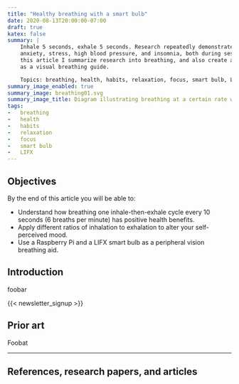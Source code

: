 ```yaml
---
title: "Healthy breathing with a smart bulb"
date: 2020-08-13T20:00:00-07:00
draft: true
katex: false
summary: |
    Inhale 5 seconds, exhale 5 seconds. Research repeatedly demonstrates that this breathing pattern reduces
    anxiety, stress, high blood pressure, and insomnia, both during sessions and durably for months afterwards. In
    this article I summarize research into breathing, and also create an open-source tool that uses a smart bulb
    as a visual breathing guide.

    Topics: breathing, health, habits, relaxation, focus, smart bulb, LIFX
summary_image_enabled: true
summary_image: breathing01.svg
summary_image_title: Diagram illustrating breathing at a certain rate with the help of a smart bulb.
tags:
-   breathing
-   health
-   habits
-   relaxation
-   focus
-   smart bulb
-   LIFX
---
```


## Objectives

By the end of this article you will be able to:

-   Understand how breathing one inhale-then-exhale cycle every 10 seconds (6 breaths per minute) has positive
    health benefits.
-   Apply different ratios of inhalation to exhalation to alter your self-perceived mood.
-   Use a Raspberry Pi and a LIFX smart bulb as a peripheral vision breathing aid.

## Introduction

foobar

{{< newsletter_signup >}}

## Prior art

Foobat

---

## References, research papers, and articles

[^1]: Diest, Ilse Van et al. ["Inhalation/Exhalation Ratio Modulates the Effect of Slow Breathing on Heart
    Rate Variability and Relaxation."](https://lirias.kuleuven.be/retrieve/285986) Applied Psychophysiology
    and Biofeedback 39 (2014): 171-180.

    -   Preamble
        -   RSA: respiratory sinus arrythmia
        -   HRV: heart rate variability
        -   HF: high frequency
        -   "**Higher HF power or RSA would correlate with a better capacity to adapt to the environment and
            induces a calm, but alert state** (Brown & Gerbarg, 2005a). **Heart rate variability is also a
            marker of cardiovascular health and autonomic homeostatic control** (Lehrer, Sasaki, & Saito,
            1999; Thayer & Brosschot, 2005).
        -   "**According to yoga, the ideal breath rate is situated around six breaths per minute, with an
            exhalation that is twice as long as the inhalation (ratio 1:2)**. General yogic breathing is
            believed to stimulate a good mental health, as well as a state of calm alertness, mental focus and
            stress tolerance, by means of several mechanisms."
        -   "**Breathing techniques are also applied to treat cardiovascular complaints** (Grossman, Grossman,
            Schein, Zimlichman, & Gavish, 2001; Pitzalis et al., 1998).  E.g., a FDA-approved intervention in
            reducing high blood pressure in hypertensives involves device-guided breathing exercises (see
            https://www.resperate.com).  With differentiated inspiration and expiration “sounds” the user is
            guided to lower the respiratory frequency to less than 10 breaths/minwith prolonged expiration.
            Studies on the efficacy of this treatment (Grossman et al., 2001; Logtenberg, Kleefstra,
            Houweling, Groenier, & Bilo, 2007; Rosenthal, Alter, Peleg, & Gavish, 2001; Schein et al., 2009;
            Viskoper et al., 2003) reported significant reductions in systolic blood pressure."
    -   Experiment
        -   First breathing video: inhalation 1.5s, exhalation 3.5s, 12 breaths/min (low ratio)
        -   Second breathing video: inhalation 3.5s, exhalation 1.5s, 12 breaths/min (high ratio)
        -   Third breathing video: inhalation 3s, exhalation 7s, 6 breaths/min (low ratio)
        -   Fourth breathing video: inhalation 7s, exhalation 3s, 6 breaths/min (high ratio)
    -   Results
        -   "Generally, our findings show that **i/e ratio is the more important determinant for self-reported
            effects of relaxation as obtained by instructed breathing**.  Although participants did not expect
            such effect prior to performing the breathing exercises, they reported **higher pleasantness and
            more feelings of control for the breathing patterns with a low compared to a high i/e ratio**. In
            addition, participants reported **more relaxation, more positive energy, less stress, and higher
            mindfulness** when adopting a breathing pattern with a low i/e ratio as compared to a high i/e
            ratio.  In contrast, **effects of respiration rate were observed only for positive energy**."
        -   "A low compared to a high i/e ratio resulted in a significantly higher HF-HRV when participants
            were breathing at 6, but not at 12 breaths/minute."
        -   "In summary, the present results strongly suggest that **voluntary changes in i/e ratio are an
            important determinant of self-reported states of relaxation, and of RSA and power in the HF-band
            when breathing at 6 breaths/min**.  Our results suggest that beneficial effects of slow breathing
            described in the literature may be primarily due to concomitant changes in i/e ratio."

[^2]: André, C. ["Proper breathing brings better health. Stress reduction, insomnia prevention, emotion
    control, improved attention certain breathing techniques can make life better. But where do you
    start."](https://www.scientificamerican.com/article/proper-breathing-brings-better-health/) Scientific
    American. January 15 (2019).

    -   "Overall, **research shows that these techniques reduce anxiety, although the anxiety does not disappear
        completely. Breathing better is a tool, not a panacea**. Some methods have been validated by clinical
        studies; others have not. But all of those I describe in this article apply principles that have been
        proved effective. They aim to **slow, deepen or facilitate breathing, and they use breathing as a focal
        point or a metronome to distract attention from negative thoughts**."
    -   "A typical cardiac coherence exercise involves inhaling for five seconds, then exhaling for the same
        amount of time (for a 10-second respiratory cycle). **Biofeedback devices** make it possible to observe on
        a screen how this deep, regular breathing slows and stabilizes the beats... **Simply applying slow
        breathing with the same conviction and rigor could well give the same result**."
    -   "Some versions of cardiac coherence recommend **spending more time on exhaling than on inhaling (for
        example, six and four seconds)**. Indeed, your heart rate increases slightly when you inhale and decreases
        when you exhale: **drawing out the second phase probably exerts a quieting effect on the heart and, by
        extension, on the brain**. This possibility remains to be confirmed by clinical studies, however."
    -   "What is the best time to apply slow-breathing techniques?"
        -   "One is during occasional episodes of stress—for example, before taking an exam, competing in a
            sporting event or even attending a routine meeting at work."
        -   "These exercises may also help when insomnia strikes."
        -   "But respiratory techniques do not work only for acute stresses or sleep problems; they can also
            relieve chronic anxiety...Even better, **improvement was maintained two and six months later, with
            follow-up sessions just once a week and some home practice during this period**.
        -   "Breathing exercises also help to counter the accumulation of minor physical tension associated with
            stress. **Therapists recommend doing them regularly during the day**, during breaks or at moments of
            transition between two activities: you simply stop to adjust your posture and allow yourself a few
            minutes of quiet breathing. Therapists often suggest the **"365 method": at least three times a day,
            breathe at a rhythm of six cycles per minute (five seconds inhaling, five seconds exhaling) for five
            minutes. And do it every day, 365 days a year**. Some studies even suggest that, in addition to
            providing immediate relief, regular breathing exercises can make people less vulnerable to stress, by
            permanently modifying brain circuits."

[^3]: David Robston, ["Why slowing your breathing helps you
    relax"](https://www.bbc.com/worklife/article/20200303-why-slowing-your-breathing-helps-you-relax), BBC,
    March 2 (2020)

    -   "**A recent review of the relevant scientific literature found that slow, deep breathing can help
        alleviate the symptoms of depression and anxiety, and it also appears to help relieve insomnia.**"
    -   "Interestingly, **people practicing breathwork seem to find a sweet spot at around six breaths a minute**.
        This appears to bring about markedly greater relaxation through some kind of a positive feedback loop
        between the lungs, the heart and the brain. “You’re kind of unlocking or promoting the amplification of a
        basic physiological rhythm,” says Noble. He points out that this frequency can be found in the repetitive
        actions of many spiritual practices – such as the Ave Marias spoken in rosary prayers and the chanting of
        yogic mantras. Perhaps those practices evolved through an unconscious recognition of this restorative
        breathing rhythm and its capacity to send people into a relaxed but focused state of mind."
    -   "**Besides improving cardiovascular health, the slower breathing rate of six breaths per minute also seems
        to be optimal for pain management**, according to the study by Jafari."

[^4]: Soni, Sunaina et al. ["Effect of controlled deep breathing on psychomotor and higher mental functions in
    normal
    individuals."](https://www.researchgate.net/profile/Sunaina_Soni/publication/281717219_Effect_of_controlled_deep_breathing_on_psychomotor_and_higher_mental_functions_in_normal_individuals/links/58d4f34aa6fdcc1bae4ea1d1/Effect-of-controlled-deep-breathing-on-psychomotor-and-higher-mental-functions-in-normal-individuals.pdf)
    Indian journal of physiology and pharmacology 59 1 (2015): 41-7.

    -   "100 normal healthy subjects (52 females and 48 males, age range - 18 to 25 years) participated in the
        study. Each subject acted as his or her own control. Six weeks course of controlled deep breathing i.e.
        **5 seconds of maximal inhalation followed by 5 seconds of maximal exhalation, once a day for ten minutes,
        six days a week** was arranged."
    -   "(i) Letter cancellation test (ii) Rapid fire arithmetic deviation testand (iii) Playing card test were
        conducted before and after six weeks of controlled deep breathing practicefor evaluating psychomotor and
        higher mental functions"
    -   "**The results suggest that a short, simple breathing practice can be helpful in improving cognitive
        processes.**"